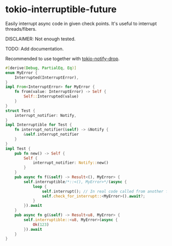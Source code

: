 # tokio-interruptible-future

Easily interrupt async code in given check points. It's useful to interrupt threads/fibers.

DISCLAIMER: Not enough tested.

TODO: Add documentation.

Recommended to use together with [tokio-notify-drop](https://crates.io/crates/tokio-notify-drop).

```rust
#[derive(Debug, PartialEq, Eq)]
enum MyError {
    Interrupted(InterruptError),
}
impl From<InterruptError> for MyError {
    fn from(value: InterruptError) -> Self {
        Self::Interrupted(value)
    }
}
struct Test {
    interrupt_notifier: Notify,
}
impl Interruptible for Test {
    fn interrupt_notifier(&self) -> &Notify {
        &self.interrupt_notifier
    }
}
impl Test {
    pub fn new() -> Self {
        Self {
            interrupt_notifier: Notify::new()
        }
    }
    pub async fn f(&self) -> Result<(), MyError> {
        self.interruptible/*::<(), MyError>*/(async {
            loop {
                self.interrupt(); // In real code called from another fiber or another thread.
                self.check_for_interrupt::<MyError>().await?;
            }
        }).await
    }
    pub async fn g(&self) -> Result<u8, MyError> {
        self.interruptible::<u8, MyError>(async {
            Ok(123)
        }).await
    }
}
```